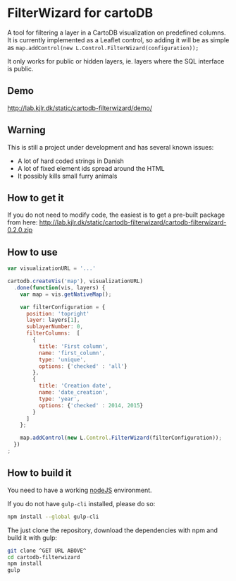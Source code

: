 # FilterWizard for cartoDB

A tool for filtering a layer in a CartoDB visualization on predefined columns.
It is currently implemented as a Leaflet control, so adding it will be as
simple as `map.addControl(new L.Control.FilterWizard(configuration));`

It only works for public or hidden layers, ie. layers where the SQL interface
is public.

## Demo

<http://lab.kjlr.dk/static/cartodb-filterwizard/demo/>

## Warning

This is still a project under development and has several known issues:

*   A lot of hard coded strings in Danish
*   A lot of fixed element ids spread around the HTML
*   It possibly kills small furry animals

## How to get it

If you do not need to modify code, the easiest is to get a pre-built package
from here:
<http://lab.kjlr.dk/static/cartodb-filterwizard/cartodb-filterwizard-0.2.0.zip>

## How to use
```javascript
var visualizationURL = '...'

cartodb.createVis('map'), visualizationURL)
  .done(function(vis, layers) {
    var map = vis.getNativeMap();

    var filterConfiguration = {
      position: 'topright'
      layer: layers[1],
      sublayerNumber: 0,
      filterColumns:  [
        {
          title: 'First column',
          name: 'first_column',
          type: 'unique',
          options: {'checked' : 'all'}
        },
        {
          title: 'Creation date',
          name: 'date_creation',
          type: 'year',
          options: {'checked' : 2014, 2015}
        }
      ]
    };

    map.addControl(new L.Control.FilterWizard(filterConfiguration));
  })
;
```

## How to build it

You need to have a working [nodeJS](http://nodejs.org) environment.

If you do not have `gulp-cli` installed, please do so:

```sh
npm install --global gulp-cli
```

The just clone the repository, download the dependencies with npm and build it
with gulp:

```sh
git clone ^GET URL ABOVE^
cd cartodb-filterwizard
npm install
gulp
```
